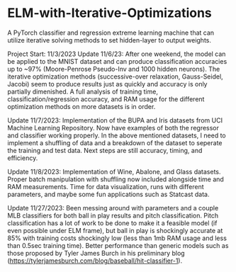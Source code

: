 # ELM-with-Iterative-Optimizations
A PyTorch classifier and regression extreme learning machine that can utilize iterative solving methods to set hidden-layer to output weights. 

Project Start: 11/3/2023
Update 11/6/23: 
After one weekend, the model can be applied to the MNIST dataset and can produce classification accuracies up to ~97% (Moore-Penrose Pseudo-Inv and 1000 hidden neurons).
The iterative optimization methods (successive-over relaxation, Gauss-Seidel, Jacobi) seem to produce results just as quickly and accuracy is only partially dimenished.
A full analysis of training time, classification/regression accuracy, and RAM usage for the different optimization methods on more datasets is in order.

Update 11/7/2023:
Implementation of the BUPA and Iris datasets from UCI Machine Learning Repository. Now have examples of both the regressor and classifier working properly. 
In the above mentioned datasets, I need to implement a shuffling of data and a breakdown of the dataset to seperate the training and test data. Next steps are still accuracy, timing, and efficiency.

Update 11/8/2023:
Implementation of Wine, Abalone, and Glass datasets. Proper batch manipulation with shuffling now included alongside time and RAM measurements. 
Time for data visualization, runs with different parameters, and maybe some fun applications such as Statcast data.

Update 11/27/2023:
Been messing around with parameters and a couple MLB classifiers for both ball in play results and pitch classification. Pitch classification has a lot of work to be done to make it a feasible model (if even possible under ELM frame), but ball in play is shockingly accurate at 85% with training costs shockingly low (less than 1mb RAM usage and less than 0.5sec training time). Better performance than generic models such as those proposed by Tyler James Burch in his preliminary blog (https://tylerjamesburch.com/blog/baseball/hit-classifier-1). 

